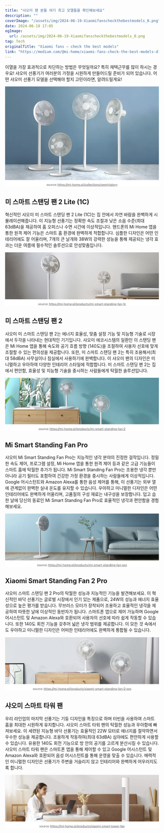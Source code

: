 ```yaml
---
title: "샤오미 팬 분들 여기 최고 모델들을 확인해보세요"
description: ""
coverImage: "/assets/img/2024-06-19-Xiaomifanscheckthebestmodels_0.png"
date: 2024-06-19 17:05
ogImage: 
  url: /assets/img/2024-06-19-Xiaomifanscheckthebestmodels_0.png
tag: Tech
originalTitle: "Xiaomi fans — check the best models"
link: "https://medium.com/@mi-home/xiaomi-fans-check-the-best-models-d1f37e5be784"
---
```



이열을 가장 효과적으로 차단하는 방법은 무엇일까요? 특히 재택근무를 많이 하시는 경우요! 샤오미 선풍기가 여러분의 가정을 시원하게 만들어드릴 준비가 되어 있습니다. 어떤 샤오미 선풍기 모델을 선택해야 할지 고민이라면, 알려드릴게요!

![샤오미 선풍기 모델 확인하기](/assets/img/2024-06-19-Xiaomifanscheckthebestmodels_0.png)

## 미 스마트 스탠딩 팬 2 Lite (1C)

혁신적인 샤오미 미 스마트 스탠딩 팬 2 Lite (1C)는 집 안에서 자연 바람을 완벽하게 시뮬레이션해줍니다. 이 지능형 선풍기는 정확한 속도 조절과 낮은 소음 수준(최대 63dBA)을 제공하여 홈 오피스나 수면 시간에 이상적입니다. 핸드폰의 Mi Home 앱을 통한 원격 제어 기능은 스마트 홈 환경에 완벽하게 적합합니다. 심플한 디자인은 어떤 인테리어에도 잘 어울리며, 7개의 큰 날개와 38W의 강력한 성능을 통해 제공되는 냉각 효과는 더운 여름에 필수적인 솔루션으로 안성맞춤입니다.

<div class="content-ad"></div>

![image description](/assets/img/2024-06-19-Xiaomifanscheckthebestmodels_1.png)

## 미 스마트 스탠딩 팬 2

샤오미 미 스마트 스탠딩 팬 2는 에너지 효율성, 맞춤 설정 기능 및 지능형 기술로 시장에서 두각을 나타내는 현대적인 기기입니다. 샤오미 에코시스템의 일환인 이 스탠딩 팬은 Mi Home 앱을 통해 속도와 공기 흐름 방향 (140도)을 조절하여 사용자 선호에 맞게 조절할 수 있는 편의성을 제공합니다. 또한, 미 스마트 스탠딩 팬 2는 특히 조용해서(최대 58dBA) 사무실이나 침실에서 사용하기에 완벽합니다. 이 샤오미 팬의 디자인은 미니멀하고 우아하여 다양한 인테리어 스타일에 적합합니다. 미 스마트 스탠딩 팬 2는 집에서 편안함, 효율성 및 지능형 기술을 중시하는 사람들에게 탁월한 솔루션입니다.

![image description](/assets/img/2024-06-19-Xiaomifanscheckthebestmodels_2.png)

<div class="content-ad"></div>

## Mi Smart Standing Fan Pro

샤오미 Mi Smart Standing Fan Pro는 지능적인 냉각 분야의 진정한 걸작입니다. 정밀한 속도 제어, 프로그램 설정, Mi Home 앱을 통한 원격 제어 등과 같은 고급 기능들이 스마트 홈에 탁월한 추가가 됩니다. Mi Smart Standing Fan Pro는 조용한 냉각 뿐만 아니라 공기 필터도 포함하여 건강한 가정 환경을 중시하는 사람들에게 이상적입니다. Google 어시스턴트와 Amazon Alexa를 통한 음성 제어를 통해, 이 선풍기는 외부 열에 관계없이 완벽한 실내 온도를 유지할 수 있습니다. 우아하고 미니멀한 디자인은 어떤 인테리어에도 완벽하게 어울리며, 고품질의 구성 재료는 내구성을 보장합니다. 덥고 습한 날에 당신의 동료인 Mi Smart Standing Fan Pro로 효율적인 냉각과 편안함을 경험해보세요.

![이미지](/assets/img/2024-06-19-Xiaomifanscheckthebestmodels_3.png)

## Xiaomi Smart Standing Fan 2 Pro

<div class="content-ad"></div>

샤오미 스마트 스탠딩 팬 2 Pro의 탁월한 성능과 지능적인 기능을 발견해보세요. 이 혁신적인 바닥 선풍기는 글로벌 시장에서 인기 있는 제품으로, 24W의 성능과 에너지 효율성으로 높은 평가를 받습니다. 무브러스 모터가 장착되어 조용하고 효율적인 냉각을 제공하여 따뜻한 날에 이상적인 동반자가 됩니다. 스마트폰 앱으로 제어 가능하며 Google 어시스턴트 및 Amazon Alexa와 호환되어 사용자의 선호에 따라 쉽게 작동할 수 있습니다. 또한 140도 회전 기능을 갖추어 넓은 냉각 범위를 제공합니다. 이 모든 것 속에서도 우아하고 미니멀한 디자인은 어떠한 인테리어에도 완벽하게 통합될 수 있습니다.

![샤오미 스마트 스탠딩 팬 2 Pro](/assets/img/2024-06-19-Xiaomifanscheckthebestmodels_4.png)

## 샤오미 스마트 타워 팬

우리 라인업의 마지막 선풍기는 기둥 디자인을 특징으로 하며 터빈을 사용하여 스마트 홈을 최대한 시원하게 유지합니다. 샤오미 스마트 타워 팬의 탁월한 성능과 우아함에 빠져보세요. 이 세련된 지능형 바닥 선풍기는 효율적인 22W 모터로 에너지를 절약하면서 우수한 성능을 제공합니다. 조용하게 작동하여(최대 63dBA) 심야에도 편안하게 사용할 수 있습니다. 유용한 140도 회전 기능으로 방 안의 공기를 고르게 분산시킬 수 있습니다. 샤오미 스마트 타워 팬은 스마트폰 앱을 통해 제어할 수 있고 Google 어시스턴트 및 Amazon Alexa와 호환되어 음성 어시스턴트를 통해 운영을 맞출 수 있습니다. 매력적인 미니멀한 디자인은 선풍기가 주변을 거슬리지 않고 인테리어와 완벽하게 어우러지도록 합니다.

<div class="content-ad"></div>

![이미지](/assets/img/2024-06-19-Xiaomifanscheckthebestmodels_5.png)
